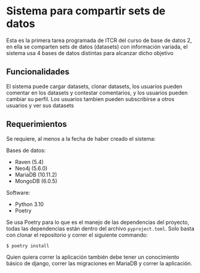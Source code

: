 
# Sistema para compartir sets de datos

Esta es la primera tarea programada de ITCR del curso de base de datos 2, en ella se comparten sets de datos (datasets) con información variada, el sistema usa 4 bases de datos distintas para alcanzar dicho objetivo

## Funcionalidades

El sistema puede cargar datasets, clonar datasets, los usuarios pueden comentar en los datasets y contestar comentarios, y los usuarios pueden cambiar su perfil. Los usuarios tambien pueden subscribirse a otros usuarios y ver sus datasets

## Requerimientos

Se requiere, al menos a la fecha de haber creado el sistema:

Bases de datos:

- Raven (5.4)
- Neo4j (5.6.0)
- MariaDB (10.11.2)
- MongoDB (6.0.5)

Software:

- Python 3.10
- Poetry

Se usa Poetry para lo que es el manejo de las dependencias del proyecto, todas las dependencias están dentro del archivo `pyproject.toml`. Solo basta con clonar el repositorio y correr el siguiente commando:

```sh
$ poetry install
```

Quien quiera correr la aplicación también debe tener un conocimiento básico de django, correr las migraciones en MariaDB y correr la aplicación.
